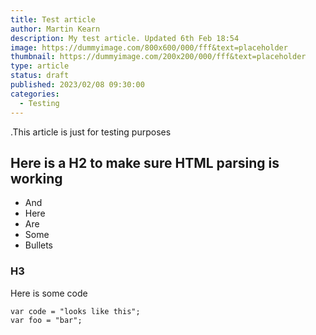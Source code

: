 ```yaml
---
title: Test article
author: Martin Kearn
description: My test article. Updated 6th Feb 18:54
image: https://dummyimage.com/800x600/000/fff&text=placeholder
thumbnail: https://dummyimage.com/200x200/000/fff&text=placeholder
type: article
status: draft
published: 2023/02/08 09:30:00
categories: 
  - Testing
---
```


.This article is just for testing purposes

## Here is a H2 to make sure HTML parsing is working
- And
- Here
- Are
- Some
- Bullets

### H3

Here is some code
```
var code = "looks like this";
var foo = "bar";
```
